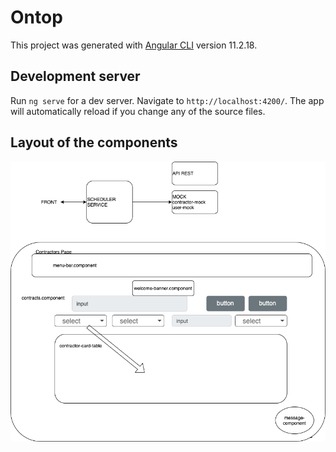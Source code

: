 # Ontop

This project was generated with [Angular CLI](https://github.com/angular/angular-cli) version 11.2.18.

## Development server

Run `ng serve` for a dev server. Navigate to `http://localhost:4200/`. The app will automatically reload if you change any of the source files.

## Layout of the components

![alt text](https://github.com/guilherme-de-oliveira/ontop/blob/master/src/assets/documents/ontop-contracts.png)
